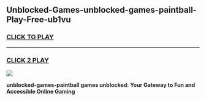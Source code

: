 
## Unblocked-Games-unblocked-games-paintball-Play-Free-ub1vu
<h3>
<a href="https://premium76.site?title=unblocked-games-paintball&ref=18A">CLICK TO PLAY</a></h3>
<hr>

<h3>
<a href="https://premium76.site?title=unblocked-games-paintball&ref=18A">CLICK 2 PLAY</a>
  
</h3>

<a href="https://premium76.site?title=unblocked-games-paintball&ref=18A"><img src="https://clearcache.store/games.png"></a>


**unblocked-games-paintball games unblocked: Your Gateway to Fun and Accessible Online Gaming**

